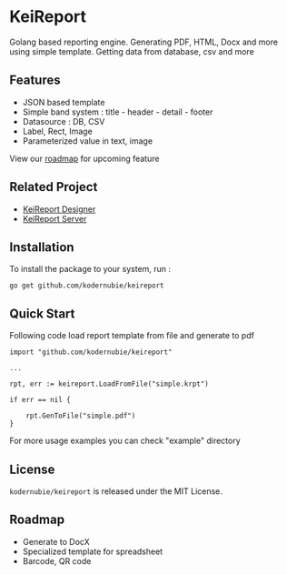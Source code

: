 # KeiReport
Golang based reporting engine. Generating PDF, HTML, Docx and more using simple template. Getting data from database, csv and more

## Features
  
  - JSON based template
  - Simple band system : title - header - detail - footer
  - Datasource : DB, CSV
  - Label, Rect, Image
  - Parameterized value in text, image

View our [roadmap](https://github.com/kodernubie/keireport#roadmap) for upcoming feature

## Related Project

  - [KeiReport Designer](https://github.com/kodernubie/keireport-designer)
  - [KeiReport Server](https://github.com/kodernubie/keireport-server)

## Installation

To install the package to your system, run :

```
go get github.com/kodernubie/keireport
```

## Quick Start

Following code load report template from file and generate to pdf

```
import "github.com/kodernubie/keireport"

...

rpt, err := keireport.LoadFromFile("simple.krpt")

if err == nil {

    rpt.GenToFile("simple.pdf")
}

```

For more usage examples you can check "example" directory  

## License

`kodernubie/keireport` is released under the MIT License.

## Roadmap

- Generate to DocX
- Specialized template for spreadsheet
- Barcode, QR code